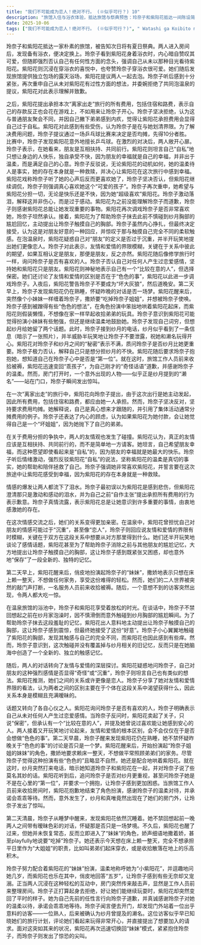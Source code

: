 ```yaml
---
title: "我们不可能成为恋人！绝对不行。 (※似乎可行？) 10"
description: "旅馆入住与浴衣体验，抵达旅馆与祭典预告：玲奈子和紫阳花抵达一间陈设简单的旅馆，被告知第二天将有夏日祭典。她们被带到房间，发现浴衣并决定换上。旅馆入住与浴衣体验，玲奈子对紫阳花的欣赏与自我纠正：玲奈子看到穿上浴衣的紫阳花后，内心赞叹其可爱，但随即又极力否认自己有任何性方面的想法，强调自己从未以那种眼光看待紫阳花。紫阳花则沉浸在穿浴衣的愉悦中，并夸赞玲奈子穿浴衣也很可爱。旅馆入住与浴衣体验，私人露天浴场的提议与拒绝：两人发现旅馆提供独立包场制露天浴场，紫阳花提议一起去泡。玲奈子对此感到紧张，再次强调自己从未对紫阳花有过性方面念头，并委婉拒绝了共同泡温泉的提议，紫阳花对此表示理解并道歉。旅费分担的争执与友情观的碰撞，紫阳花承担所有费用的提议：紫阳花向玲奈子表示，这次“离家出走”旅行的所有费用，包括住宿和路费，都由她来承担，因为是她擅自发起的。旅费分担的争执与友情观的碰撞，玲奈子对均摊的坚持：玲奈子坚持要分摊费用，认为自己是想来才跟来的，并引用集体活动均摊的例子。她表示，如果紫阳花替她付款，会让她觉得自己是个“坏姐姐”，因为她丢下了弟弟。旅费分担的争执与友情观的碰撞，紫阳花对友情的看法：紫阳花认为友情应是互相扶持、共同前行的关系，而不是一方请客。她坦言自己希望朋友幸福，即使这看起来是自私的行为，因为朋友的幸福就是她的幸福。旅费分担的争执与友情观的碰撞，玲奈子对紫阳花的肯定与感恩：玲奈子强烈反驳紫阳花的“自私”论，坚称紫阳花的温柔是事实，她的行为拯救了自己。玲奈子强调自己非常喜欢紫阳花，并誓言要在这次旅行中让紫阳花幸福，感激紫阳花的存在就是一种救赎。旅费分担的争执与友情观的碰撞，情感爆发与泪水：玲奈子真情流露，表示紫阳花让她意识到重要的事情，感激紫阳花的存在。两人都因激动而落泪，玲奈子误以为紫阳花的眼泪是悲伤，紫阳花澄清是激动之泪，并为自己的“自作主张”道歉。温泉浴与亲密对话，浴池中的对话与玲奈子回忆：两人在浴池中聊天，玲奈子回想起之前在纱月家浴缸里滑倒时不慎触碰到纱月胸部的尴尬经历。温泉浴与亲密对话，紫阳花主动提出覆盖记忆：紫阳花为了帮助玲奈子覆盖掉那段尴尬记忆，主动提出让玲奈子触摸自己的胸部，玲奈子对此感到震惊但最终接受。温泉浴与亲密对话，触碰体验与新记忆的生成：玲奈子触碰了紫阳花的胸部，发现感觉与自己的完全不同，紫阳花则感到有些痒。玲奈子发现这个行为并没有覆盖掉纱月的记忆，反而创造了一个新的、独立的触感记忆。温泉浴与亲密对话，对友情与爱情的探讨：紫阳花问玲奈子自己对朋友的感受是否奇怪或“沉重”，玲奈子表示自己也有类似的想法。紫阳花猜测她们的关系更像恋人，玲奈子则分享她认为友情和爱情的区别在于各自在这段关系中想要索取什么，认为关系是模糊而暧昧的。温泉浴与亲密对话，关于喜欢的人的讨论：紫阳花问玲奈子是否有喜欢的人，玲奈子否认曾对任何人产生过恋爱感情。当玲奈子反问时，紫阳花卖关子说“保密”，但承认有“比较在意的人”，并提及曾说过喜欢让人安心的人。两人随后又讨论起友情和爱情的区别是否在于“色色的事”。清晨的妹妹扮演与突发访客，玲奈子的早晨与紫阳花的撒娇：第二天早上，玲奈子醒来，发现紫阳花仍在睡觉，怀疑昨晚的“色色”对话是否是梦。紫阳花醒来后，开始扮演玲奈子的“妹妹”，撒娇说要“吃掉”玲奈子，并想在床上懒散一整天，不愿做日常的大姐姐职责。清晨的妹妹扮演与突发访客，玲奈子的迎合与突如其来的访客：玲奈子努力迎合紫阳花的“妹妹”角色。正当两人沉浸在玩乐中时，有人来敲门要整理房间。玲奈子正要去拒绝时，紫阳花突然恢复正常，为自己的言行道歉，并感谢玲奈子的温柔对待，表示会乖乖等待。玲奈子开门后，发现一位意想不到的访客——一位熟人（后来揭示是纱月提到的濑名），对方似乎知道她们的旅行，并评论她们玩得很开心，要求加入。紫阳花再次扮演妹妹角色，抱住玲奈子，而玲奈子则发出了尖叫。"
date: 2025-10-06
tags: ["我们不可能成为恋人！绝对不行。 (※似乎可行？)", " Watashi ga Koibito ni Nareru Wak...a！？） ", "202507"]
---
```


玲奈子和紫阳花抵达一家朴素的旅馆，被告知次日将有夏日祭典。两人进入房间后，发现备有浴衣，便决定换上。玲奈子看到紫阳花身着浴衣时，内心暗自赞叹其可爱，但随即强烈否认自己有任何性方面的念头，强调自己从未以那种目光看待紫阳花。紫阳花则沉浸在穿浴衣的喜悦中，也夸赞玲奈子穿浴衣很可爱。她们随后发现旅馆提供独立包场的露天浴场，紫阳花提议两人一起去泡。玲奈子听后感到十分紧张，再次重申自己从未对紫阳花有过性方面的想法，并委婉拒绝了共同泡温泉的提议，紫阳花对此表示理解并致歉。

之后，紫阳花提出承担本次“离家出走”旅行的所有费用，包括住宿和路费，表示自己的存款反正也会花在游戏上，不如用来让玲奈子开心。玲奈子坚决拒绝，认为这与普通朋友聚会不同，并因自己撇下弟弟感到内疚，觉得让紫阳花承担费用会显得自己过于自私。紫阳花对此感到有些受伤，认为玲奈子是在与她划清界限。为了解决费用问题，玲奈子提议通过一场乒乓球比赛来决定是否均摊，先得10分者胜。比赛中，玲奈子发现紫阳花意外地擅长乒乓球。在激烈的对决后，两人敞开心扉。玲奈子表示，在她看来，朋友是互相扶持、共同前行。紫阳花则坦言自己“自私”地只想让身边的人快乐，独自承受不快，因为朋友的幸福就是自己的幸福，并非出于温柔，而是满足自己的心意。玲奈子反驳说，无论紫阳花的动机如何，她的温柔待人是事实，她的存在本身就是一种救赎，并决心让紫阳花在这次旅行中感到幸福。紫阳花戏称玲奈子听了她的心声后反而更喜欢她了，玲奈子坚决否认，但紫阳花继续调侃，玲奈子则强调真心喜欢她这个“可爱的孩子”。玲奈子再次重申，她希望与紫阳花分担一切，无论是快乐还是不快，因为她“超级喜欢”紫阳花。玲奈子激动落泪，解释这并非伤心，而是过于感动。紫阳花为之前没能理解玲奈子而道歉，玲奈子则感谢紫阳花总能让她发现重要的事物。紫阳花再次调戏玲奈子是否非常喜欢她，玲奈子坦然承认。接着，紫阳花为了帮助玲奈子抹去此前不慎碰到纱月胸部的尴尬回忆，主动提出让玲奈子触摸自己的胸部。玲奈子虽然内心挣扎，但最终决定接受，认为这是对朋友好意的一种回应，并惊叹于那与触摸自己完全不同的柔软触感。在泡温泉时，紫阳花疑惑自己对“朋友”的定义是否过于沉重，并半开玩笑地提出她们更像恋人。玲奈子对此表示，友情和爱情的界限模糊，关键在于关系中彼此的期望，如果互相认定是朋友，那便是朋友，反之亦然。紫阳花随后像修学旅行时一样，询问玲奈子是否有喜欢的人。玲奈子否认自己对任何人产生过恋爱感情，坚持她和紫阳花只是朋友。紫阳花则神秘地表示自己有一个“比较在意的人”，但选择保密。她们还讨论了友情和爱情的区别是否在于“色色的事”，紫阳花以此进一步调戏玲奈子。入夜后，紫阳花警告玲奈子不要成为“坏大灰狼”，然后道晚安。第二天早上，玲奈子发现紫阳花仍在熟睡，怀疑昨晚的对话是否一场梦。紫阳花醒来后，突然像个小妹妹一样缠着玲奈子，撒娇要“吃掉玲奈子姐姐”，并想被玲奈子使唤。玲奈子感到被蹭得有些“色色的想法”，在角色扮演中笨拙地哄着紫阳花起床，而紫阳花则假装懒惰，不想像在家一样早起收拾弟弟的玩具。玲奈子意识到紫阳花可能觉得扮演小妹妹有些勉强，但还是继续温柔地鼓励她。玲奈子发现自己词穷，但想起纱月给她留了两个话题。此时，玲奈子接到纱月的电话，纱月似乎看到了一条信息（暗示了一张照片），并半威胁半玩笑地让玲奈子不要泄露，祝她和濑名玩得开心。紫阳花对玲奈子和纱月之间的“秘密”表示不满，质问玲奈子是否纱月比她更重要。玲奈子极力否认，解释自己只是想分担纱月的不快。紫阳花随后要求玲奈子抱抱她，想知道自己在玲奈子心中是否是“第一位”。就在这时，旅馆工作人员前来收拾被褥，紫阳花迅速变回“乖孩子”，为自己刚才的“奇怪话语”道歉，并感谢玲奈子的温柔。然而，房门打开时，一个意外出现的人物——似乎正是纱月提到的“濑名”——站在门口，玲奈子瞬间发出惊叫。

在一次“离家出走”的旅行中，紫阳花向玲奈子提出，由于这次出行是她主动发起，因此所有费用，包括住宿和路费，都应由她一人承担。然而，玲奈子坚决反对，坚持要求费用均摊。她解释说，自己是真心想来才跟随的，并引用了集体活动通常分摊费用的例子。玲奈子还表达了内心的顾虑，认为如果紫阳花为她付款，会让她觉得自己是一个“坏姐姐”，因为她抛下了自己的弟弟。

在关于费用分担的争执中，两人的友情观也发生了碰撞。紫阳花认为，真正的友情应该是互相扶持、共同前行的，而不是简单地一方请客。她坦言，自己希望朋友幸福，而这种愿望即使看起来是“自私”的，因为朋友的幸福就是她最大的快乐。玲奈子听后情绪激动，强烈反驳紫阳花“自私”的说法，坚称紫阳花的温柔是真切的事实，她的帮助和陪伴拯救了自己。玲奈子强调她非常喜欢紫阳花，并誓言要在这次旅途中让紫阳花感受到幸福，因为紫阳花的存在本身就是一种救赎。

情感的爆发让两人都流下了泪水。玲奈子最初误以为紫阳花是感到悲伤，但紫阳花澄清那只是激动和感动的泪水，并为自己之前“自作主张”提出承担所有费用的行为表示歉意。玲奈子真情流露，表示紫阳花总是让她意识到许多重要的事情，由衷地感激她的存在。

在这次情感交流之后，她们的关系变得更加亲密。在温泉中，紫阳花曾担忧自己对朋友的情感可能过于“沉重”，甚至像“恋人”，玲奈子则回应说友情和爱情的界限有时模糊，关键在于双方在这段关系中想要从对方那里得到什么。她们还半开玩笑地谈论了感情话题，紫阳花甚至为了帮助玲奈子消除之前与其他朋友的尴尬记忆，大方地提出让玲奈子触摸自己的胸部，这让玲奈子感到既紧张又困惑，却也意外地“保存”了一段全新的、独特的记忆。

第二天早上，紫阳花醒来后，俏皮地扮演起玲奈子的“妹妹”，撒娇地表示只想在床上赖一整天，不想做任何家务，享受这份难得的轻松。然而，她们的二人世界被突然的敲门声打断，一名服务人员前来收拾被褥。随后，一个意想不到的访客突然出现，令两人都大吃一惊。

在温泉旅馆的浴池中，玲奈子和紫阳花享受着放松的时光。在谈话中，玲奈子不禁回想起之前在纱月家泡澡时，因不慎滑倒而意外触碰到纱月胸部的尴尬瞬间。为了帮助玲奈子抹去这段羞耻的记忆，紫阳花出人意料地主动提出让玲奈子触摸自己的胸部，这让玲奈子感到震惊，但最终她接受了这份“好意”。玲奈子小心翼翼地触碰了紫阳花的胸部，发现其触感与自己的完全不同，而紫阳花也因此感到有些痒。然而，玲奈子意识到，这次触碰并没有覆盖掉与纱月相关的旧记忆，反而只是在她脑海中创造了一个全新的、独立的触感记忆。

随后，两人的对话转向了友情与爱情的深层探讨。紫阳花疑惑地问玲奈子，自己对朋友的这种强烈感情是否显得“奇怪”或“沉重”，玲奈子则坦言自己也有类似的想法。紫阳花推测，她们之间的关系或许更像是恋人。玲奈子分享了她对友情和爱情界限的看法，认为两者之间的区别主要在于个体在这段关系中渴望获得什么，因此关系本身是模糊且充满暧昧的。

话题又转向了各自心仪之人。紫阳花询问玲奈子是否有喜欢的人，玲奈子明确表示自己从未对任何人产生过恋爱感情。当玲奈子反问时，紫阳花卖起了关子，只说“保密”，但承认有一个“比较在意的人”，并提及她曾说过喜欢能让她感到安心的人。两人接着又开玩笑地讨论起来，友情和爱情的根本区别，会不会仅仅在于是否会想做“色色的事”。第二天早晨，玲奈子醒来发现紫阳花仍在熟睡，她不禁怀疑昨晚关于“色色的事”的讨论是否只是一个梦。紫阳花醒来后，开始扮演起“玲奈子姐姐的妹妹”的角色，撒娇地要求赖床一整天，不想做平常照顾弟弟们的家务。尽管玲奈子觉得这种扮演有些“色色的”且略显不自然，她还是配合地哄着紫阳花。就在这时，纱月突然打来电话，暗示她知道玲奈子和紫阳花在一起，并对玲奈子说了些莫名其妙的话。紫阳花听到后，追问玲奈子是否对纱月更重视，甚至问玲奈子她是不是在心里的“第一位”，并要求一个拥抱，让玲奈子感到更加困惑。当旅馆工作人员前来收拾房间时，紫阳花抱歉地结束了角色扮演，感谢玲奈子的温柔对待，并承诺会乖乖等待。然而，意外发生了，纱月和真唯竟然出现在了她们的房门外，让玲奈子发出了惊叫。

第二天清晨，玲奈子从睡梦中醒来，发现紫阳花依然沉睡着。她不禁回想起前一晚两人之间带有暧昧色彩的对话，怀疑那是否只是一场梦境。不久后，紫阳花也醒了过来，但她并未恢复常态，反而立即进入了“妹妹”的角色，娇声细语地撒着娇，甚至playfully地说要“吃掉”玲奈子。她还表示今天想在床上赖一整天，完全不想承担平日里作为“大姐姐”的职责，比如叫弟弟们起床穿衣，或是收拾散落在地上的乐高积木。

玲奈子努力配合着紫阳花的“妹妹”扮演，温柔地称呼她为“小紫阳花”，并逗趣地问她几岁，而紫阳花也乐在其中，俏皮地回答“五岁”，让玲奈子感到有些无奈却又宠溺。正当两人沉浸在这种轻松的互动中，房门突然传来敲击声，显然是工作人员前来整理房间。玲奈子正打算起身去拒绝，好让她们能继续玩耍时，紫阳花却突然变回了平时的样子。她为自己先前的任性言行向玲奈子道歉，并真诚感谢玲奈子对她的温柔以待，承诺会乖乖地等待。玲奈子闻言便去开门，却发现门外站着一位出乎意料的访客——一位熟人，后来被确认为纱月曾提及的濑名。这位访客似乎早已知晓她们的旅行计划，评论她们看起来玩得非常开心，并直接提出了想要加入的请求。面对这突如其来的状况，紫阳花再次迅速切换回“妹妹”模式，紧紧抱住玲奈子，而玲奈子则发出了惊恐的尖叫。
